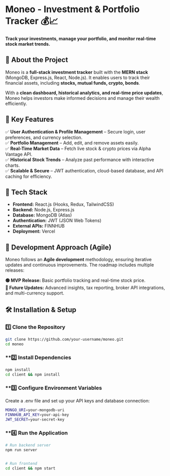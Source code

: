 # Moneo - Investment & Portfolio Tracker 💰📈  
**Track your investments, manage your portfolio, and monitor real-time stock market trends.**  

## 🔹 About the Project  
Moneo is a **full-stack investment tracker** built with the **MERN stack** (MongoDB, Express.js, React, Node.js). It enables users to track their financial assets, including **stocks, mutual funds, crypto, bonds**.  

With a **clean dashboard, historical analytics, and real-time price updates**, Moneo helps investors make informed decisions and manage their wealth efficiently.  

## 🚀 Key Features  
✅ **User Authentication & Profile Management** – Secure login, user preferences, and currency selection.  
✅ **Portfolio Management** – Add, edit, and remove assets easily.  
✅ **Real-Time Market Data** – Fetch live stock & crypto prices via Alpha Vantage API.  
✅ **Historical Stock Trends** – Analyze past performance with interactive charts.  
✅ **Scalable & Secure** – JWT authentication, cloud-based database, and API caching for efficiency.  

## 📌 Tech Stack  
- **Frontend:** React.js (Hooks, Redux, TailwindCSS)  
- **Backend:** Node.js, Express.js  
- **Database:** MongoDB (Atlas)  
- **Authentication:** JWT (JSON Web Tokens)  
- **External APIs:** FINNHUB  
- **Deployment:**  Vercel   

## 🔄 Development Approach (Agile)  
Moneo follows an **Agile development** methodology, ensuring iterative updates and continuous improvements. The roadmap includes multiple releases:  

**🟢 MVP Release:** Basic portfolio tracking and real-time stock price.  
**🔵 Future Updates:** Advanced insights, tax reporting, broker API integrations, and multi-currency support.  

## 🛠 Installation & Setup  
### **1️⃣ Clone the Repository**  
```bash
git clone https://github.com/your-username/moneo.git
cd moneo
````

### **2️⃣ Install Dependencies
```bash
npm install
cd client && npm install
```

### **3️⃣ Configure Environment Variables
Create a .env file and set up your API keys and database connection:
```bash
MONGO_URI=your-mongodb-uri
FINNHUB_API_KEY=your-api-key
JWT_SECRET=your-secret-key
```
### **4️⃣ Run the Application
```bash
# Run backend server
npm run server


# Run frontend
cd client && npm start
```
